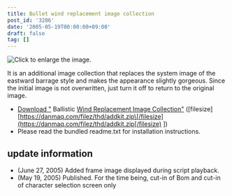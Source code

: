 ```yaml
---
title: Bullet wind replacement image collection
post_id: '3286'
date: '2005-05-19T00:00:00+09:00'
draft: false
tag: []
---
```


![Click to enlarge the image.](https://danmaq.com/image/thd/addkit_s.jpg)

It is an additional image collection that replaces the system image of the eastward barrage style and makes the appearance slightly gorgeous. Since the initial image is not overwritten, just turn it off to return to the original image.

*   [Download "](/filez/thd/addkit.zip) Ballistic [Wind Replacement Image Collection"](/filez/thd/addkit.zip) (\[filesize\] [https://danmaq.com/filez/thd/addkit.zip\[/filesize](https://danmaq.com/filez/thd/addkit.zip[/filesize) \])
*   Please read the bundled readme.txt for installation instructions.

## update information

*   (June 27, 2005) Added frame image displayed during script playback.
*   (May 19, 2005) Published. For the time being, cut-in of Bom and cut-in of character selection screen only